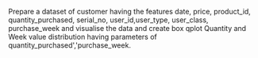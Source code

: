 Prepare a dataset of customer having the features date, price, product_id, quantity_purchased, serial_no, user_id,user_type, user_class, purchase_week and visualise the data and create box qplot Quantity and Week value distribution having parameters of quantity_purchased','purchase_week.